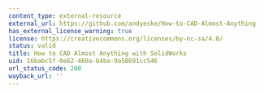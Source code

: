 ```yaml
---
content_type: external-resource
external_url: https://github.com/andyeske/How-to-CAD-Almost-Anything
has_external_license_warning: true
license: https://creativecommons.org/licenses/by-nc-sa/4.0/
status: valid
title: How to CAD Almost Anything with SolidWorks
uid: 16babc5f-0e62-460a-b4ba-9a58691cc546
url_status_code: 200
wayback_url: ''
---
```

